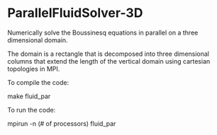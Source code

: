 # ParallelFluidSolver-3D
Numerically solve the Boussinesq equations in parallel on a three dimensional domain.

The domain is a rectangle that is decomposed into three dimensional columns that extend the length of the vertical domain using cartesian topologies in MPI.

To compile the code:

make fluid_par
 
To run the code:
 
mpirun -n (# of processors) fluid_par
  

